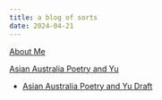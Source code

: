 ```yaml
---
title: a blog of sorts
date: 2024-04-21
---
```


[About Me](AboutMe.md)

[Asian Australia Poetry and Yu](AsianAustralianPoetryAndYu.md)
- [Asian Australia Poetry and Yu Draft](LitDraft.md)
